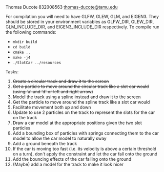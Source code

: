 Thomas Ducote 832008563 thomas-ducote@tamu.edu

For compilation you will need to have GLFW, GLEW, GLM, and EIGEN3. They should be stored in your environment variables as GLFW_DIR, GLEW_DIR, GLM_INCLUDE_DIR, and EIGEN3_INCLUDE_DIR respectively.
To compile run the following commands:
* `mkdir build`
* `cd build`
* `cmake ..`
* `make -j4`
* `./SlotCar ../resources`

Tasks:
 1. ~~Create a circular track and draw it to the screen~~
 2. ~~Get a particle to move around the circular track like a slot car would (using 'a' and 'd' or left and right arrow)~~
 3. Model the track using a spline instead and draw it to the screen
 4. Get the particle to move around the spline track like a slot car would
 5. Facilitate movement both up and down
 6. Update to use 2 particles on the track to represent the slots for the car on the track
 7. Draw a car model at the appropriate positions given the two slot particles
 8. Add a bounding box of particles with springs connecting them to the car model to allow the car model to naturally sway
 9.  Add a ground beneath the track
 10. If the car is moving too fast (i.e. its velocity is above a certain threshold on a turn), don't apply the constraint and let the car fall onto the ground
 11. Add the bouncing effects of the car falling onto the ground
 12. (Maybe) add a model for the track to make it look nicer